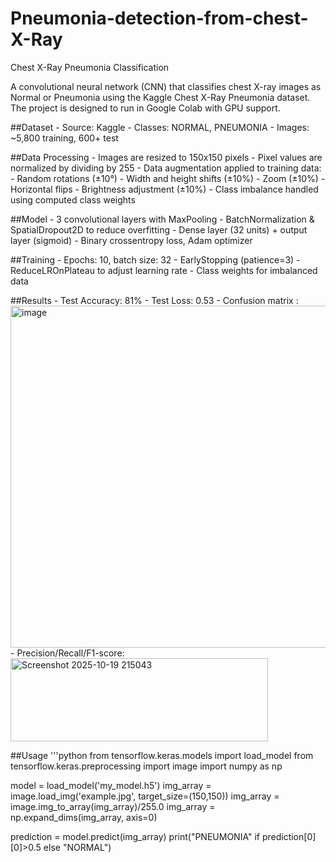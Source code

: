 # Pneumonia-detection-from-chest-X-Ray

Chest X-Ray Pneumonia Classification

A convolutional neural network (CNN) that classifies chest X-ray images as Normal or Pneumonia using the Kaggle Chest X-Ray Pneumonia dataset. The project is designed to run in Google Colab with GPU support.

##Dataset
	- Source: Kaggle
	- Classes: NORMAL, PNEUMONIA
	- Images: ~5,800 training, 600+ test

##Data Processing
	-	Images are resized to 150x150 pixels
	-	Pixel values are normalized by dividing by 255
	-	Data augmentation applied to training data:
	-	Random rotations (±10°)
	-	Width and height shifts (±10%)
	-	Zoom (±10%)
	-	Horizontal flips
	-	Brightness adjustment (±10%)
	-	Class imbalance handled using computed class weights

##Model
	-	3 convolutional layers with MaxPooling
	-	BatchNormalization & SpatialDropout2D to reduce overfitting
	-	Dense layer (32 units) + output layer (sigmoid)
	-	Binary crossentropy loss, Adam optimizer

##Training
	-	Epochs: 10, batch size: 32
	-	EarlyStopping (patience=3)
	-	ReduceLROnPlateau to adjust learning rate
	-	Class weights for imbalanced data

##Results
	-	Test Accuracy: 81%
	-	Test Loss: 0.53
	-	Confusion matrix :
	   <img width="517" height="547" alt="image" src="https://github.com/user-attachments/assets/f35b2bee-a394-4c48-afba-36128cf0dbb8" />
    - Precision/Recall/F1-score:
	   <img width="412" height="133" alt="Screenshot 2025-10-19 215043" src="https://github.com/user-attachments/assets/63919b3c-5e00-4f1b-84ab-b9d90c5d320d" />

	  
    
##Usage
'''python
from tensorflow.keras.models import load_model
from tensorflow.keras.preprocessing import image
import numpy as np

model = load_model('my_model.h5')
img_array = image.load_img('example.jpg', target_size=(150,150))
img_array = image.img_to_array(img_array)/255.0
img_array = np.expand_dims(img_array, axis=0)

prediction = model.predict(img_array)
print("PNEUMONIA" if prediction[0][0]>0.5 else "NORMAL")
